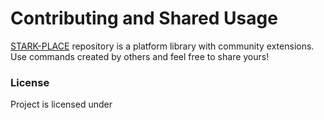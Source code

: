 # Contributing and Shared Usage

[STARK-PLACE](https://github.com/MarkParker5/STARK-PLACE) repository is a platform library with community extensions. Use commands created by others and feel free to share yours!




### License

Project is licensed under